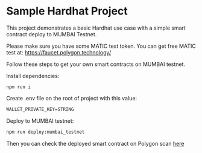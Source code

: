 # Sample Hardhat Project

This project demonstrates a basic Hardhat use case with a simple smart contract deploy to MUMBAI Testnet.

Please make sure you have some MATIC test token. You can get free MATIC test at: https://faucet.polygon.technology/

Follow these steps to get your own smart contracts on MUMBAI testnet.

Install dependencies:

```shell
npm run i
```

Create .env file on the root of project with this value:

```txt
WALLET_PRIVATE_KEY=STRING
```

Deploy to MUMBAI testnet:

```txt
npm run deploy:mumbai_testnet
```

Then you can check the deployed smart contract on Polygon scan [here](https://mumbai.polygonscan.com/tx/0xe5a267971d9c7fa7f11f5a21165db8c504a7b1cd02b16f8740559808e7a27d76)

